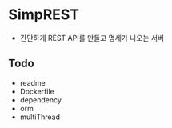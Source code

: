 # SimpREST

- 간단하게 REST API를 만들고 명세가 나오는 서버


## Todo
- readme
- Dockerfile 
- dependency
- orm
- multiThread